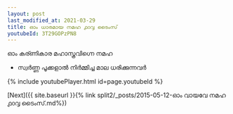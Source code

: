 ```yaml
---
layout: post
last_modified_at: 2021-03-29
title: ഓം ധാരമായ നമഹ ൧൦൮ ടൈംസ്
youtubeId: 3T29GOPzPN8
---
```

 
 
 ഓം കര്ണികാര മഹാസ്ത്രവിഗ്നെ നമഹ 
 
 -  സ്വർണ്ണ പൂക്കളാൽ നിർമ്മിച്ച മാല ധരിക്കുന്നവർ 
 
  
 
  
 
 
 
 
 
 


{% include youtubePlayer.html id=page.youtubeId %}
 
[Next]({{ site.baseurl }}{% link  split2/_posts/2015-05-12-ഓം വായവേ നമഹ ൧൦൮ ടൈംസ്.md%})
 
